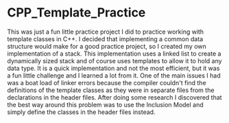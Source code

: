 # CPP_Template_Practice
This was just a fun little practice project I did to practice working with template classes in C++. I decided that implementing a common data structure would make for a good practice project, so I created my own implementation of a stack. This implementation uses a linked list to create a dynamically sized stack and of course uses templates to allow it to hold any data type. It is a quick implementation and not the most efficient, but it was a fun little challenge and I learned a lot from it. One of the main issues I had was a boat load of linker errors because the compiler couldn't find the definitions of the template classes as they were in separate files from the declarations in the header files. After doing some research I discovered that the best way around this problem was to use the Inclusion Model and simply define the classes in the header files instead.
